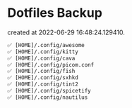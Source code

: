
# Dotfiles Backup
 created at 2022-06-29 16:48:24.129410.

```ocaml
✅ [HOME]/.config/awesome
✅ [HOME]/.config/kitty
✅ [HOME]/.config/cava
✅ [HOME]/.config/picom.conf
✅ [HOME]/.config/fish
✅ [HOME]/.config/sxhkd
✅ [HOME]/.config/tint2
✅ [HOME]/.config/spicetify
✅ [HOME]/.config/nautilus

```
